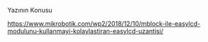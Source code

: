 
Yazının Konusu

https://www.mikrobotik.com/wp2/2018/12/10/mblock-ile-easylcd-modulunu-kullanmayi-kolaylastiran-easylcd-uzantisi/

